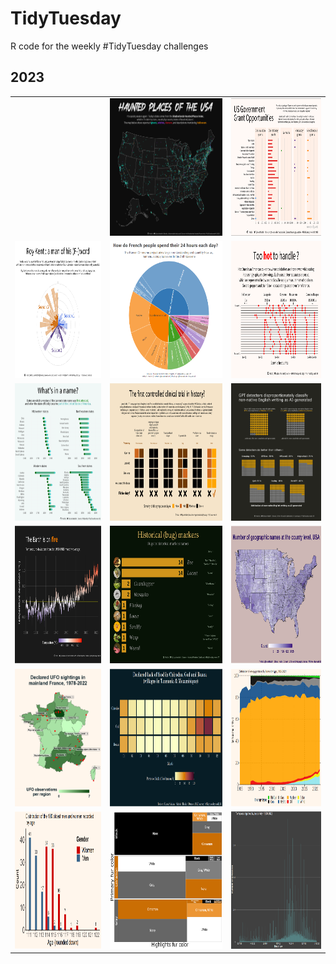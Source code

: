 # TidyTuesday

R code for the weekly #TidyTuesday challenges

## 2023

<table>
  <tr align="center">
    <td>  </td>
    <td> <img src="https://github.com/Haclio/TidyTuesday/blob/main/2023/2023-W41/haunted.png?raw=true" height = 220pt title="Haunted Places of the USA - week 41"> </td>
    <td> <img src="https://github.com/Haclio/TidyTuesday/blob/main/2023/2023-W40/grants.png?raw=true" height = 220pt title="US Government Grants - week 40"> </td>
   </tr>
  <tr align="center">
    <td> <img src="https://github.com/Haclio/TidyTuesday/blob/main/2023/2023-W39/roykent.png?raw=true" height = 220pt title="Roy Kent's f-cks - week 39"> </td>
    <td> <img src="https://github.com/Haclio/TidyTuesday/blob/main/2023/2023-W37/staticplot.png?raw=true" height = 220pt title="The Human Chronome Project - week 37"> </td> 
    <td> <img src="https://github.com/Haclio/TidyTuesday/blob/main/2023/2023-W32/hotones.png?raw=true" height = 220pt title="Hot Ones podcast sauces and their Scoville rating - week 32"> </td> 
   </tr>
  <tr align="center">
    <td> <img src="https://github.com/Haclio/TidyTuesday/blob/main/2023/2023-W31/statenames2.png?raw=true" height = 220pt title="First version of state names and their entry in the US of A - week 31"> </td> 
    <td> <img src="https://github.com/Haclio/TidyTuesday/blob/main/2023/2023-W30/scurvy.png?raw=true" height = 220pt title="Lind's 1747 scurvy controlled clinical trial - week 30"> </td> 
    <td> <img src="https://github.com/Haclio/TidyTuesday/blob/main/2023/2023-W29/detectors.png?raw=true" height = 220pt title="GPT detectors and their bias towards non-native writers - week 29"> </td> 
   </tr>
  <tr align="center">
    <td> <img src="https://github.com/Haclio/TidyTuesday/blob/main/2023/2023-W28/temps.png?raw=true" height = 220pt title="Global temperature deviations - week 28"> </td>
    <td> <img src="https://github.com/Haclio/TidyTuesday/blob/main/2023/2023-W27/bugnames.png?raw=true" height = 220pt title="Bug names in US historical markers - week 27"> </td> 
    <td> <img src="https://github.com/Haclio/TidyTuesday/blob/main/2023/2023-W26/US_geographical_names.png?raw=true" height = 220pt title="US geographical names distribution - week 26"> </td> 
   </tr>
  <tr align="center">
    <td> <img src="https://github.com/Haclio/TidyTuesday/blob/main/2023/2023-W25/plot2.png?raw=true" height = 220pt title="UFO sightings in France - week 25"> </td> 
    <td> <img src="https://github.com/Haclio/TidyTuesday/blob/main/2023/2023-W24/SAFI.png?raw=true" height = 220pt title="Tanzania/Mozambique villages lack of food - week 24"> </td> 
    <td> <img src="https://github.com/Haclio/TidyTuesday/blob/main/2023/2023-W23/Energyproduction.png?raw=true" height = 220pt title="French energy production - week 23"> </td> 
   </tr>
  <tr align="center">
    <td> <img src="https://github.com/Haclio/TidyTuesday/blob/main/2023/2023-W22/age.png?raw=true" height = 220pt title="Centenarians ages - week 22"> </td> 
    <td> <img src="https://github.com/Haclio/TidyTuesday/blob/main/2023/2023-W21/Squirrelfur.png?raw=true" height = 220pt title="Central Park squirrels fur color - week 21"> </td> 
    <td> <img src="https://github.com/Haclio/TidyTuesday/blob/main/2023/2023-W20/tpertime-all.png?raw=true" height = 220pt title="US Tornadoes by time of report - week 20"> </td> 
   </tr>
</table>  
